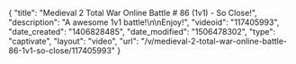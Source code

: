 {
    "title": "Medieval 2 Total War Online Battle # 86 (1v1) - So Close!",
    "description": "A awesome 1v1 battle!\n\nEnjoy!",
    "videoid": "117405993",
    "date_created": "1406828485",
    "date_modified": "1506478302",
    "type": "captivate",
    "layout": "video",
    "url": "\/v\/medieval-2-total-war-online-battle-86-1v1-so-close\/117405993"
}